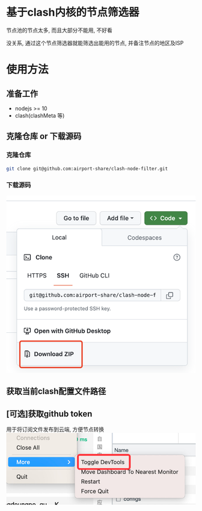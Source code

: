 # 基于clash内核的节点筛选器

节点池的节点太多, 而且大部分不能用, 不好看

没关系, 通过这个节点筛选器就能筛选出能用的节点, 并备注节点的地区及ISP

# 使用方法

## 准备工作

- nodejs >= 10
- clash(clashMeta 等)

## 克隆仓库 or 下载源码 

### 克隆仓库
```bash
git clone git@github.com:airport-share/clash-node-filter.git
```

### 下载源码
![Alt text](assets/image.png)

## 获取当前clash配置文件路径

## [可选]获取github token
用于将订阅文件发布到云端, 方便节点转换
![Alt text](image.png)

